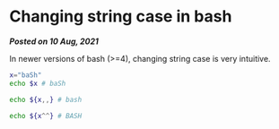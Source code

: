 # Changing string case in bash
**_Posted on 10 Aug, 2021_**

In newer versions of bash (>=4), changing string case is very intuitive.

```bash
x="baSh"
echo $x # baSh

echo ${x,,} # bash

echo ${x^^} # BASH

```
